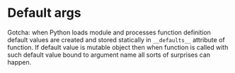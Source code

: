 # Default args
Gotcha: when Python loads module and processes function definition default values are created and
stored statically in `__defaults__` attribute of function. If default value is mutable object then
when function is called with such default value bound to argument name all sorts of surprises can happen.
